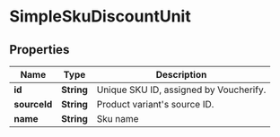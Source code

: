

# SimpleSkuDiscountUnit


## Properties

| Name | Type | Description |
|------------ | ------------- | ------------- |
|**id** | **String** | Unique SKU ID, assigned by Voucherify. |
|**sourceId** | **String** | Product variant&#39;s source ID. |
|**name** | **String** | Sku name |



